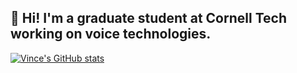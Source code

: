 ## :wave: Hi! I'm a graduate student at Cornell Tech working on voice technologies.
[![Vince's GitHub stats](https://github-readme-stats.vercel.app/api?username=vbartle)](https://github.com/anuraghazra/github-readme-stats)
